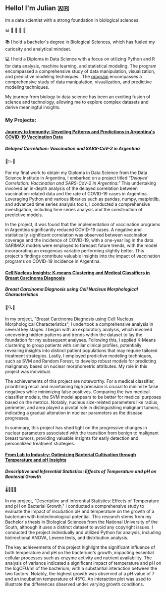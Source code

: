 
## Hello! I'm Julian :argentina:
Im a data scientist with a strong foundation in biological sciences. 

  :bar_chart:  :seedling:  :mushroom:  :dna:  :microscope:

:books: I hold a bachelor's degree in Biological Sciences, which has fueled my curiosity and analytical mindset. 

:computer:  I hold a Diploma in Data Science with a focus on utilizing Python and R for data analysis, machine learning, and statistical modeling. The program encompassed a comprehensive study of data manipulation, visualization, and predictive modeling techniques.. 
The [program](https://institutodatascience.org/wp-content/uploads/2022/11/Brochure-diplomatura-en-ciencia-de-datos-con-R-y-Python-1.pdf) encompasses a comprehensive study of data manipulation, visualization, and predictive modeling techniques.  

My journey from biology to data science has been an exciting fusion of science and technology, allowing me to explore complex datasets and derive meaningful insights.

### My Projects:

#### [Journey to Immunity: Unveiling Patterns and Predictions in Argentina's COVID-19 Vaccination Data](https://github.com/JulianDietrich97/COVID19-ARG) 
##### Delayed Correlation: Vaccination and SARS-CoV-2 in Argentina
💉📉📝

For my final work to obtain my Diploma in Data Science from the Data Science Institute in Argentina, I embarked on a project titled *"Delayed Correlation: Vaccination and SARS-CoV-2 in Argentina."* This undertaking involved an in-depth analysis of the delayed correlation between vaccination-related data and the rate of COVID-19 cases in Argentina. Leveraging Python and various libraries such as pandas, numpy, matplotlib, and advanced time series analysis tools, I conducted a comprehensive investigation, including time series analysis and the construction of predictive models.

In the project, it was found that the implementation of vaccination programs in Argentina significantly reduced COVID-19 cases. A negative and statistically significant correlation was observed between vaccination coverage and the incidence of COVID-19, with a one-year lag in the data. SARIMAX models were employed to forecast future trends, with the model incorporating an exogenous variable performing slightly better. This project's findings contribute valuable insights into the impact of vaccination programs on COVID-19 incidence in Argentina.

#### [Cell Nucleus Insights: K-means Clustering and Medical Classifiers in Breast Carcinoma Diagnosis](https://github.com/JulianDietrich97/BreastCancer) 
##### Breast Carcinoma Diagnosis using Cell Nucleus Morphological Characteristics
🤖🔍🧬

In my project, "Breast Carcinoma Diagnosis using Cell Nucleus Morphological Characteristics", I undertook a comprehensive analysis in several key stages. I began with an exploratory analysis, which involved uncovering hidden patterns and trends within the dataset to lay the foundation for my subsequent analyses. Following this, I applied K-Means clustering to group patients with similar clinical profiles, potentially revealing insights into distinct patient populations that may require tailored treatment strategies. Lastly, I employed predictive modeling techniques, such as SVM and Random Forest, to develop robust models for predicting malignancy based on nuclear morphometric attributes. My role in this project was individual.

The achievements of this project are noteworthy. For a medical classifier, prioritizing recall and maintaining high precision is crucial to minimize false negatives while minimizing false positives. Comparing the two medical classifier models, the SVM model appears to be better for medical purposes based on the metrics. Notably, nucleus size-related parameters like radius, perimeter, and area played a pivotal role in distinguishing malignant tumors, indicating a gradual alteration in nuclear parameters as the disease progresses. 

In summary, this project has shed light on the progressive changes in nuclear parameters associated with the transition from benign to malignant breast tumors, providing valuable insights for early detection and personalized treatment strategies.

#### [From Lab to Industry: Optimizing Bacterial Cultivation through Temperature and pH Insights](https://github.com/JulianDietrich97/BacteriaGrowthStats)
##### Descriptive and Inferential Statistics: Effects of Temperature and pH on Bacterial Growth
🌡️🔬🧬🧪

In my project, "Descriptive and Inferential Statistics: Effects of Temperature and pH on Bacterial Growth," I conducted a comprehensive study to evaluate the impact of incubation pH and temperature on the growth of a bacterium with biotechnological potential. This research stems from my Bachelor's thesis in Biological Sciences from the National University of the South, although it uses a distinct dataset to avoid any copyright issues. I conducted the project individually and utilized Python for analysis, including bidirectional ANOVA, Levene tests, and distribution analysis.

The key achievements of this project highlight the significant influence of both temperature and pH on the bacterium's growth, impacting essential cellular processes such as enzyme activity and nutrient availability. The analysis of variance indicated a significant impact of temperature and pH on the logCFU/ml of the bacterium, with a substantial interaction between the two factors. Notably, the highest growth was observed at a pH value of 7 and an incubation temperature of 45°C. An interaction plot was used to illustrate the differences observed under varying growth conditions.


